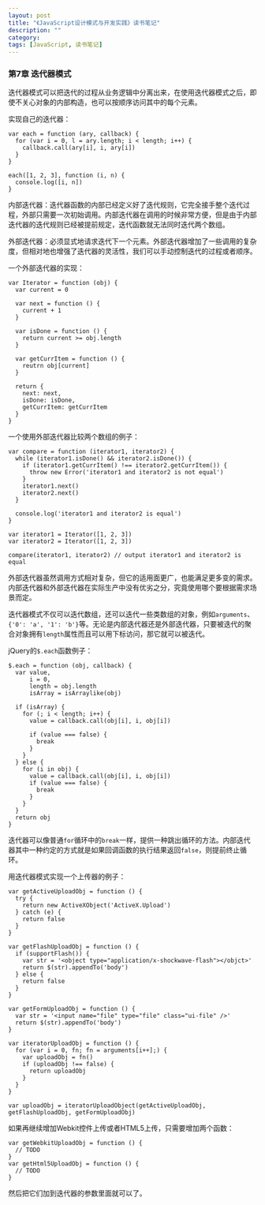 ```yaml
---
layout: post
title: "《JavaScript设计模式与开发实践》读书笔记"
description: ""
category: 
tags: [JavaScript, 读书笔记]
---
```


### 第7章 迭代器模式

迭代器模式可以把迭代的过程从业务逻辑中分离出来，在使用迭代器模式之后，即使不关心对象的内部构造，也可以按顺序访问其中的每个元素。

实现自己的迭代器：

    var each = function (ary, callback) {
      for (var i = 0, l = ary.length; i < length; i++) {
        callback.call(ary[i], i, ary[i])
      }
    }

    each([1, 2, 3], function (i, n) {
      console.log([i, n])
    }

内部迭代器：迭代器函数的内部已经定义好了迭代规则，它完全接手整个迭代过程，外部只需要一次初始调用。内部迭代器在调用的时候非常方便，但是由于内部迭代器的迭代规则已经被提前规定，迭代函数就无法同时迭代两个数组。

外部迭代器：必须显式地请求迭代下一个元素。外部迭代器增加了一些调用的复杂度，但相对地也增强了迭代器的灵活性，我们可以手动控制迭代的过程或者顺序。

一个外部迭代器的实现：

    var Iterator = function (obj) {
      var current = 0

      var next = function () {
        current + 1
      }

      var isDone = function () {
        return current >= obj.length
      }

      var getCurrItem = function () {
        reutrn obj[current]
      }

      return {
        next: next,
        isDone: isDone,
        getCurrItem: getCurrItem
      }
    }

一个使用外部迭代器比较两个数组的例子：

    var compare = function (iterator1, iterator2) {
      while (iterator1.isDone() && iterator2.isDone()) {
        if (iterator1.getCurrItem() !== iterator2.getCurrItem()) {
          throw new Error('iterator1 and iterator2 is not equal')
        }
        iterator1.next()
        iterator2.next()
      }

      console.log('iterator1 and iterator2 is equal')
    }

    var iterator1 = Iterator([1, 2, 3])
    var iterator2 = Iterator([1, 2, 3])

    compare(iterator1, iterator2) // output iterator1 and iterator2 is equal

外部迭代器虽然调用方式相对复杂，但它的适用面更广，也能满足更多变的需求。内部迭代器和外部迭代器在实际生产中没有优劣之分，究竟使用哪个要根据需求场景而定。

迭代器模式不仅可以迭代数组，还可以迭代一些类数组的对象，例如`arguments`、`{'0': 'a', '1': 'b'}`等。无论是内部迭代器还是外部迭代器，只要被迭代的聚合对象拥有`length`属性而且可以用下标访问，那它就可以被迭代。

jQuery的`$.each`函数例子：

    $.each = function (obj, callback) {
      var value,
          i = 0,
          length = obj.length
          isArray = isArraylike(obj)

      if (isArray) {
        for (; i < length; i++) {
          value = callback.call(obj[i], i, obj[i])

          if (value === false) {
            break
          }
        }
      } else {
        for (i in obj) {
          value = callback.call(obj[i], i, obj[i])
          if (value === false) {
            break
          }
        }
      }
      return obj
    }

迭代器可以像普通`for`循环中的`break`一样，提供一种跳出循环的方法。内部迭代器其中一种约定的方式就是如果回调函数的执行结果返回`false`，则提前终止循环。

用迭代器模式实现一个上传器的例子：

    var getActiveUploadObj = function () {
      try {
        return new ActiveXObject('ActiveX.Upload')
      } catch (e) {
        return false
      }
    }

    var getFlashUploadObj = function () {
      if (supportFlash()) {
        var str = '<object type="application/x-shockwave-flash"></objct>'
        return $(str).appendTo('body')
      } else {
        return false
      }
    }

    var getFormUploadObj = function () {
      var str = '<input name="file" type="file" class="ui-file" />'
      return $(str).appendTo('body')
    }

    var iteratorUploadObj = function () {
      for (var i = 0, fn; fn = arguments[i++];) {
        var uploadObj = fn()
        if (uploadObj !== false) {
          return uploadObj
        }
      }
    }

    var uploadObj = iteratorUploadObject(getActiveUploadObj, getFlashUploadObj, getFormUploadObj)

如果再继续增加Webkit控件上传或者HTML5上传，只需要增加两个函数：

    var getWebkitUploadObj = function () {
      // TODO
    }
    var getHtml5UploadObj = function () {
      // TODO
    }

然后把它们加到迭代器的参数里面就可以了。
